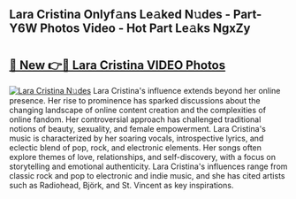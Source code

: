 ## Lara Cristina Onlyf𝚊ns Le𝚊ked N𝚞des - Part-Y6W Photos Video - Hot Part Le𝚊ks NgxZy

# <h2><a href="http://ac35169.deff.icu/?id=Lara+Cristina">🔗 New 👉🔴 Lara Cristina VIDEO Photos</a></h2>

[![Lara Cristina N𝚞des](https://i.imgur.com/rIISA9y.gif)](http://ac35169.deff.icu/?id=Lara+Cristina)
Lara Cristina's influence extends beyond her online presence. Her rise to prominence has sparked discussions about the changing landscape of online content creation and the complexities of online fandom. Her controversial approach has challenged traditional notions of beauty, sexuality, and female empowerment. Lara Cristina's music is characterized by her soaring vocals, introspective lyrics, and eclectic blend of pop, rock, and electronic elements. Her songs often explore themes of love, relationships, and self-discovery, with a focus on storytelling and emotional authenticity. Lara Cristina's influences range from classic rock and pop to electronic and indie music, and she has cited artists such as Radiohead, Björk, and St. Vincent as key inspirations.
